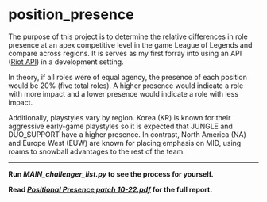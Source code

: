 # position_presence
The purpose of this project is to determine the relative differences in role presence at an apex competitive level in the game League of Legends and compare across regions. It is serves as my first forray into using an API ([Riot API](https://developer.riotgames.com/)) in a development setting.

In theory, if all roles were of equal agency, the presence of each position would be 20% (five total roles). A higher presence would indicate a role with more impact and a lower presence would indicate a role with less impact.

Additionally, playstyles vary by region. Korea (KR) is known for their aggressive early-game playstyles so it is expected that JUNGLE and DUO_SUPPORT have a higher presence. In contrast, North America (NA) and Europe West (EUW) are known for placing emphasis on MID, using roams to snowball advantages to the rest of the team.

---

**Run *MAIN_challenger_list.py* to see the process for yourself.**

**Read *[Positional Presence patch 10-22.pdf](https://github.com/karoush/position_presence/blob/master/Positional%20Presence%20patch%2010-22.pdf)* for the full report.**
